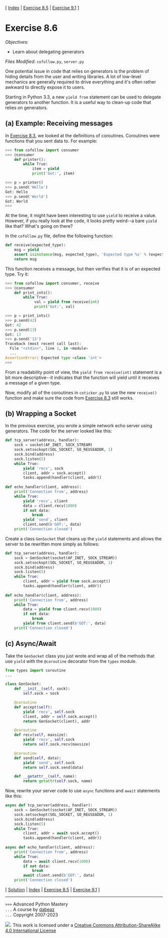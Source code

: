\[ [Index](index.md) | [Exercise 8.5](ex8_5.md) | [Exercise 9.1](ex9_1.md) \]

# Exercise 8.6

*Objectives:*

- Learn about delegating generators

*Files Modified:* `cofollow.py`, `server.py`

One potential issue in code that relies on generators is the problem
of hiding details from the user and writing libraries.  A lot of low-level
mechanics are generally required to drive everything and it's often rather
awkward to directly expose it to users.

Starting in Python 3.3, a new `yield from` statement can be used to
delegate generators to another function.  It is a useful way to
clean-up code that relies on generators.

## (a) Example: Receiving messages

In [Exercise 8.3](ex8_3.md), we looked at the definitions of coroutines.
Coroutines were functions that you sent data to.  For example:

```python
>>> from cofollow import consumer
>>> @consumer
    def printer():
        while True:
            item = yield
            print('Got:', item)

>>> p = printer()
>>> p.send('Hello')
Got: Hello
>>> p.send('World')
Got: World
>>>
```

At the time, it might have been interesting to use `yield` to receive a 
value.  However, if you really look at the code, it looks pretty weird--a
bare `yield` like that?  What's going on there?

In the `cofollow.py` file, define the following function:

```python
def receive(expected_type):
    msg = yield
    assert isinstance(msg, expected_type), 'Expected type %s' % (expected_type)
    return msg
```

This function receives a message, but then verifies that it is of an expected
type.  Try it:

```python
>>> from cofollow import consumer, receive
>>> @consumer
    def print_ints():
        while True:
             val = yield from receive(int)
             print('Got:', val)

>>> p = print_ints()
>>> p.send(42)
Got: 42
>>> p.send(13)
Got: 13
>>> p.send('13')
Traceback (most recent call last):
  File "<stdin>", line 1, in <module>
  ...
AssertionError: Expected type <class 'int'>
>>> 
```

From a readability point of view, the `yield from receive(int)` statement
is a bit more descriptive--it indicates that the function will yield until
it receives a message of a given type. 

Now, modify all of the coroutines in `coticker.py` to use the new `receive()`
function and make sure the code from [Exercise 8.3](ex8_3.md) still
works.

## (b) Wrapping a Socket

In the previous exercise, you wrote a simple network echo server using
generators.  The code for the server looked like this:

```python
def tcp_server(address, handler):
    sock = socket(AF_INET, SOCK_STREAM)
    sock.setsockopt(SOL_SOCKET, SO_REUSEADDR, 1)
    sock.bind(address)
    sock.listen(5)
    while True:
        yield 'recv', sock
        client, addr = sock.accept()
        tasks.append(handler(client, addr))
        
def echo_handler(client, address):
    print('Connection from', address)
    while True:
        yield 'recv', client
        data = client.recv(1000)
        if not data:
            break
        yield 'send', client
        client.send(b'GOT:', data)
    print('Connection closed')
```

Create a class `GenSocket` that cleans up the `yield` statements and
allows the server to be rewritten more simply as follows:

```python
def tcp_server(address, handler):
    sock = GenSocket(socket(AF_INET, SOCK_STREAM))
    sock.setsockopt(SOL_SOCKET, SO_REUSEADDR, 1)
    sock.bind(address)
    sock.listen(5)
    while True:
        client, addr = yield from sock.accept()
        tasks.append(handler(client, addr))
        
def echo_handler(client, address):
    print('Connection from', address)
    while True:
        data = yield from client.recv(1000)
        if not data:
            break
        yield from client.send(b'GOT:', data)
    print('Connection closed')
```

## (c) Async/Await

Take the `GenSocket` class you just wrote and wrap all of the methods 
that use `yield` with the `@coroutine` decorator from the `types` module.

```python
from types import coroutine
...

class GenSocket:
    def __init__(self, sock):
        self.sock = sock

    @coroutine
    def accept(self):
        yield 'recv', self.sock
        client, addr = self.sock.accept()
        return GenSocket(client), addr

    @coroutine
    def recv(self, maxsize):
        yield 'recv', self.sock
        return self.sock.recv(maxsize)

    @coroutine
    def send(self, data):
        yield 'send', self.sock
        return self.sock.send(data)

    def __getattr__(self, name):
        return getattr(self.sock, name)
```

Now, rewrite your server code to use `async` functions and `await` statements like this:

```python
async def tcp_server(address, handler):
    sock = GenSocket(socket(AF_INET, SOCK_STREAM))
    sock.setsockopt(SOL_SOCKET, SO_REUSEADDR, 1)
    sock.bind(address)
    sock.listen(5)
    while True:
        client, addr = await sock.accept()
        tasks.append(handler(client, addr))
        
async def echo_handler(client, address):
    print('Connection from', address)
    while True:
        data = await client.recv(1000)
        if not data:
            break
        await client.send(b'GOT:', data)
    print('Connection closed')
```


\[ [Solution](soln8_6.md) | [Index](index.md) | [Exercise 8.5](ex8_5.md) | [Exercise 9.1](ex9_1.md) \]

----
`>>>` Advanced Python Mastery  
`...` A course by [dabeaz](https://www.dabeaz.com)  
`...` Copyright 2007-2023  

![](https://i.creativecommons.org/l/by-sa/4.0/88x31.png). This work is licensed under a [Creative Commons Attribution-ShareAlike 4.0 International License](http://creativecommons.org/licenses/by-sa/4.0/)
